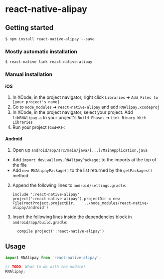 # react-native-alipay

## Getting started

`$ npm install react-native-alipay --save`

### Mostly automatic installation

`$ react-native link react-native-alipay`

### Manual installation


#### iOS

1. In XCode, in the project navigator, right click `Libraries` ➜ `Add Files to [your project's name]`
2. Go to `node_modules` ➜ `react-native-alipay` and add `RNAlipay.xcodeproj`
3. In XCode, in the project navigator, select your project. Add `libRNAlipay.a` to your project's `Build Phases` ➜ `Link Binary With Libraries`
4. Run your project (`Cmd+R`)<

#### Android

1. Open up `android/app/src/main/java/[...]/MainApplication.java`
  - Add `import dev.wallevy.RNAlipayPackage;` to the imports at the top of the file
  - Add `new RNAlipayPackage()` to the list returned by the `getPackages()` method
2. Append the following lines to `android/settings.gradle`:
  	```
  	include ':react-native-alipay'
  	project(':react-native-alipay').projectDir = new File(rootProject.projectDir, 	'../node_modules/react-native-alipay/android')
  	```
3. Insert the following lines inside the dependencies block in `android/app/build.gradle`:
  	```
      compile project(':react-native-alipay')
  	```


## Usage
```javascript
import RNAlipay from 'react-native-alipay';

// TODO: What to do with the module?
RNAlipay;
```
  
